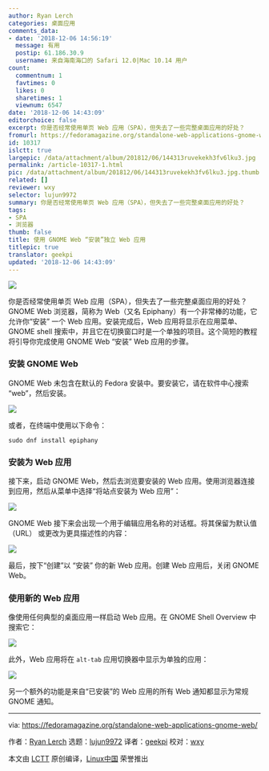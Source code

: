 ```yaml
---
author: Ryan Lerch
categories: 桌面应用
comments_data:
- date: '2018-12-06 14:56:19'
  message: 有用
  postip: 61.186.30.9
  username: 来自海南海口的 Safari 12.0|Mac 10.14 用户
count:
  commentnum: 1
  favtimes: 0
  likes: 0
  sharetimes: 1
  viewnum: 6547
date: '2018-12-06 14:43:09'
editorchoice: false
excerpt: 你是否经常使用单页 Web 应用（SPA），但失去了一些完整桌面应用的好处？
fromurl: https://fedoramagazine.org/standalone-web-applications-gnome-web/
id: 10317
islctt: true
largepic: /data/attachment/album/201812/06/144313ruvekekh3fv6lku3.jpg
permalink: /article-10317-1.html
pic: /data/attachment/album/201812/06/144313ruvekekh3fv6lku3.jpg.thumb.jpg
related: []
reviewer: wxy
selector: lujun9972
summary: 你是否经常使用单页 Web 应用（SPA），但失去了一些完整桌面应用的好处？
tags:
- SPA
- 浏览器
thumb: false
title: 使用 GNOME Web “安装”独立 Web 应用
titlepic: true
translator: geekpi
updated: '2018-12-06 14:43:09'
---
```


![](/data/attachment/album/201812/06/144313ruvekekh3fv6lku3.jpg)


你是否经常使用单页 Web 应用（SPA），但失去了一些完整桌面应用的好处？ GNOME Web 浏览器，简称为 Web（又名 Epiphany）有一个非常棒的功能，它允许你“安装” 一个 Web 应用。安装完成后，Web 应用将显示在应用菜单、GNOME shell 搜索中，并且它在切换窗口时是一个单独的项目。这个简短的教程将引导你完成使用 GNOME Web “安装” Web 应用的步骤。


### 安装 GNOME Web


GNOME Web 未包含在默认的 Fedora 安装中。要安装它，请在软件中心搜索 “web”，然后安装。


![](/data/attachment/album/201812/06/144315pgdorhudijaagijg.png)


或者，在终端中使用以下命令：



```
sudo dnf install epiphany
```

### 安装为 Web 应用


接下来，启动 GNOME Web，然后去浏览要安装的 Web 应用。使用浏览器连接到应用，然后从菜单中选择“将站点安装为 Web 应用”：


![](/data/attachment/album/201812/06/144316a20evkveax6tyyto.png)


GNOME Web 接下来会出现一个用于编辑应用名称的对话框。将其保留为默认值 （URL） 或更改为更具描述性的内容：


![](/data/attachment/album/201812/06/144317dxw00zkz866dldkr.png)


最后，按下“创建”以 “安装” 你的新 Web 应用。创建 Web 应用后，关闭 GNOME Web。


### 使用新的 Web 应用


像使用任何典型的桌面应用一样启动 Web 应用。在 GNOME Shell Overview 中搜索它：


![](/data/attachment/album/201812/06/144318pfjmkaa09sh5ssas.jpg)


此外，Web 应用将在 `alt-tab` 应用切换器中显示为单独的应用：


![](/data/attachment/album/201812/06/144321vhm050i38ghitzfk.jpg)


另一个额外的功能是来自“已安装”的 Web 应用的所有 Web 通知都显示为常规 GNOME 通知。




---


via: <https://fedoramagazine.org/standalone-web-applications-gnome-web/>


作者：[Ryan Lerch](https://fedoramagazine.org/introducing-flatpak/) 选题：[lujun9972](https://github.com/lujun9972) 译者：[geekpi](https://github.com/geekpi) 校对：[wxy](https://github.com/wxy)


本文由 [LCTT](https://github.com/LCTT/TranslateProject) 原创编译，[Linux中国](https://linux.cn/) 荣誉推出